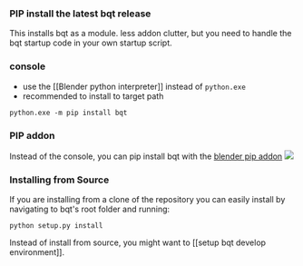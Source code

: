### PIP install the latest bqt release
This installs bqt as a module.  less addon clutter, but you need to handle the bqt startup code in your own startup script.  

### console
- use the [[Blender python interpreter]] instead of `python.exe`  
- recommended to install to target path

```commandline
python.exe -m pip install bqt
```
### PIP addon
Instead of the console, you can pip install bqt with the [blender pip addon](https://github.com/hannesdelbeke/blender_pip)
![](https://user-images.githubusercontent.com/3758308/190018745-52fb472c-79a9-46ea-ab85-cf3ab4843ffc.png)

### Installing from Source
If you are installing from a clone of the repository you can easily install by navigating
to bqt's root folder and running:
```commandline
python setup.py install
```
Instead of install from source, you might want to [[setup bqt develop environment]].
